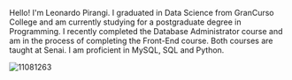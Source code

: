 Hello! I'm Leonardo Pirangi. I graduated in Data Science from GranCurso College and am currently studying for a postgraduate degree in Programming.
I recently completed the Database Administrator course and am in the process of completing the Front-End course. Both courses are taught at Senai.
I am proficient in MySQL, SQL and Python.

![11081263](https://github.com/user-attachments/assets/412b0788-3316-4a82-905c-e3510931f49c)
